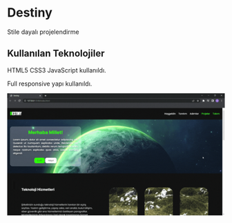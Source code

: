 # Destiny
Stile dayalı projelendirme
## Kullanılan Teknolojiler


HTML5 CSS3 JavaScript kullanıldı.

Full responsive yapı kullanıldı.






<img src="screen.gif">